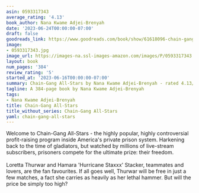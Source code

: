 ```yaml
---
asin: 0593317343
average_rating: '4.13'
book_author: Nana Kwame Adjei-Brenyah
date: '2023-06-24T00:00:00-07:00'
draft: false
goodreads_link: https://www.goodreads.com/book/show/61618096-chain-gang-all-stars
image:
- 0593317343.jpg
image_url: https://images-na.ssl-images-amazon.com/images/P/0593317343.01._SCLZZZZZZZ.jpg
layout: book
num_pages: '384'
review_rating: '5'
started_at: '2023-06-16T00:00:00-07:00'
summary: Chain-Gang All-Stars by Nana Kwame Adjei-Brenyah - rated 4.13/5 on Goodreads
tagline: A 384-page book by Nana Kwame Adjei-Brenyah
tags:
- Nana Kwame Adjei-Brenyah
title: Chain-Gang All-Stars
title_without_series: Chain-Gang All-Stars
yaml: chain-gang-all-stars
---
```


Welcome to Chain-Gang All-Stars - the highly popular, highly controversial profit-raising program inside America's private prison system. Harkening back to the time of gladiators, but watched by millions of live-stream subscribers, prisoners compete for the ultimate prize: their freedom.<br /><br />Loretta Thurwar and Hamara 'Hurricane Staxxx' Stacker, teammates and lovers, are the fan favourites. If all goes well, Thurwar will be free in just a few matches, a fact she carries as heavily as her lethal hammer. But will the price be simply too high?